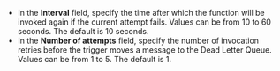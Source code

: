 * In the **Interval** field, specify the time after which the function will be invoked again if the current attempt fails. Values can be from 10 to 60 seconds. The default is 10 seconds.
* In the **Number of attempts** field, specify the number of invocation retries before the trigger moves a message to the Dead Letter Queue. Values can be from 1 to 5. The default is 1.